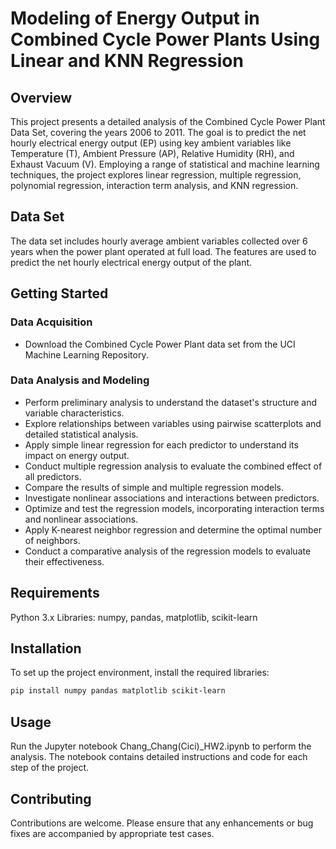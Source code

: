 # Modeling of Energy Output in Combined Cycle Power Plants Using Linear and KNN Regression


## Overview
This project presents a detailed analysis of the Combined Cycle Power Plant Data Set, covering the years 2006 to 2011. The goal is to predict the net hourly electrical energy output (EP) using key ambient variables like Temperature (T), Ambient Pressure (AP), Relative Humidity (RH), and Exhaust Vacuum (V). Employing a range of statistical and machine learning techniques, the project explores linear regression, multiple regression, polynomial regression, interaction term analysis, and KNN regression.

## Data Set
The data set includes hourly average ambient variables collected over 6 years when the power plant operated at full load. The features are used to predict the net hourly electrical energy output of the plant.

## Getting Started
### Data Acquisition
- Download the Combined Cycle Power Plant data set from the UCI Machine Learning Repository.

### Data Analysis and Modeling
- Perform preliminary analysis to understand the dataset's structure and variable characteristics.
- Explore relationships between variables using pairwise scatterplots and detailed statistical analysis.
- Apply simple linear regression for each predictor to understand its impact on energy output.
- Conduct multiple regression analysis to evaluate the combined effect of all predictors.
- Compare the results of simple and multiple regression models.
- Investigate nonlinear associations and interactions between predictors.
- Optimize and test the regression models, incorporating interaction terms and nonlinear associations.
- Apply K-nearest neighbor regression and determine the optimal number of neighbors.
- Conduct a comparative analysis of the regression models to evaluate their effectiveness.

## Requirements
Python 3.x
Libraries: numpy, pandas, matplotlib, scikit-learn

## Installation
To set up the project environment, install the required libraries:

```bash
pip install numpy pandas matplotlib scikit-learn
```

## Usage
Run the Jupyter notebook Chang_Chang(Cici)_HW2.ipynb to perform the analysis. The notebook contains detailed instructions and code for each step of the project.

## Contributing
Contributions are welcome. Please ensure that any enhancements or bug fixes are accompanied by appropriate test cases.
